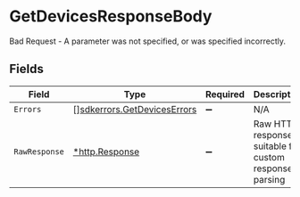 # GetDevicesResponseBody

Bad Request - A parameter was not specified, or was specified incorrectly.


## Fields

| Field                                                                      | Type                                                                       | Required                                                                   | Description                                                                |
| -------------------------------------------------------------------------- | -------------------------------------------------------------------------- | -------------------------------------------------------------------------- | -------------------------------------------------------------------------- |
| `Errors`                                                                   | [][sdkerrors.GetDevicesErrors](../../models/sdkerrors/getdeviceserrors.md) | :heavy_minus_sign:                                                         | N/A                                                                        |
| `RawResponse`                                                              | [*http.Response](https://pkg.go.dev/net/http#Response)                     | :heavy_minus_sign:                                                         | Raw HTTP response; suitable for custom response parsing                    |